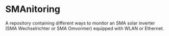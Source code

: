 # SMAnitoring
A repository containing different ways to monitor an SMA solar inverter (SMA Wechselrichter or SMA Omvormer) equipped with WLAN or Ethernet.
